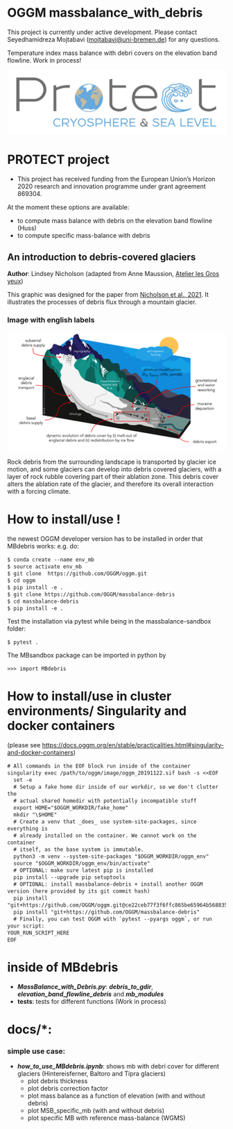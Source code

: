 # OGGM massbalance_with_debris

This project is currently under active development. Please contact Seyedhamidreza Mojtabavi (mojtabavi@uni-bremen.de) for any questions.

Temperature index mass balance with debri covers on the elevation band flowline. Work in process!


![](/images/PROTECT.png)

# PROTECT project
- This project has received funding from the European Union’s Horizon 2020 research and innovation programme under grant agreement 869304.

At the moment these options are available:
- to compute mass balance with debris on the elevation band flowline (Huss)
- to compute specific mass-balance with debris

## An introduction to debris-covered glaciers

**Author**: Lindsey Nicholson (adapted from Anne Maussion, [Atelier les Gros yeux](http://atelierlesgrosyeux.com/))

This graphic was designed for the paper from [Nicholson et al., 2021](https://doi.org/10.3389/feart.2021.662695).
It illustrates the processes of debris flux through a mountain glacier.

### Image with english labels

![](/images/glacier_debriscovered_englishlabels.png)

Rock debris from the surrounding landscape is transported by glacier ice motion,
and some glaciers can develop into debris covered glaciers, with a layer of
rock rubble covering part of their ablation zone. This debris cover alters
the ablation rate of the glacier, and therefore its overall interaction with
a forcing climate.

# How to install/use !
<!-- structure as in https://github.com/fmaussion/scispack and oggm/oggm -->
the newest OGGM developer version has to be installed in order that MBdebris works:
e.g. do:

    $ conda create --name env_mb
    $ source activate env_mb
    $ git clone  https://github.com/OGGM/oggm.git
    $ cd oggm 
    $ pip install -e .
    $ git clone https://github.com/OGGM/massbalance-debris
    $ cd massbalance-debris
    $ pip install -e .

Test the installation via pytest while being in the massbalance-sandbox folder:

    $ pytest .

The MBsandbox package can be imported in python by

    >>> import MBdebris


# How to install/use in cluster environments/ Singularity and docker containers 
(please see https://docs.oggm.org/en/stable/practicalities.html#singularity-and-docker-containers)


    # All commands in the EOF block run inside of the container
    singularity exec /path/to/oggm/image/oggm_20191122.sif bash -s <<EOF
      set -e
      # Setup a fake home dir inside of our workdir, so we don't clutter the
      # actual shared homedir with potentially incompatible stuff
      export HOME="$OGGM_WORKDIR/fake_home"
      mkdir "\$HOME"
      # Create a venv that _does_ use system-site-packages, since everything is
      # already installed on the container. We cannot work on the container
      # itself, as the base system is immutable.
      python3 -m venv --system-site-packages "$OGGM_WORKDIR/oggm_env"
      source "$OGGM_WORKDIR/oggm_env/bin/activate"
      # OPTIONAL: make sure latest pip is installed
      pip install --upgrade pip setuptools
      # OPTIONAL: install massbalance-debris + install another OGGM version (here provided by its git commit hash) 
      pip install "git+https://github.com/OGGM/oggm.git@ce22ceb77f3f6ffc865be65964b568835617db0d"
      pip install "git+https://github.com/OGGM/massbalance-debris"
      # Finally, you can test OGGM with `pytest --pyargs oggm`, or run your script:
    YOUR_RUN_SCRIPT_HERE
    EOF


# inside of MBdebris

- ***MassBalance_with_Debris.py***: ***debris_to_gdir***, ***elevation_band_flowline_debris*** and ***mb_modules***
- **tests**: tests for different functions (Work in process)


# docs/*:

### simple use case: 

- ***how_to_use_MBdebris.ipynb***: shows mb with debri cover for different glaciers (Hintereisferner, Baltoro and Tipra glaciers)
    - plot debris thickness
    - plot debris correction factor
    - plot mass balance as a function of elevation (with and without debris)
    - plot MSB_specific_mb (with and without debris)
    - plot specific MB with reference mass-balance (WGMS)
